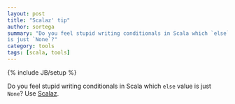 ```yaml
---
layout: post
title: "Scalaz' tip"
author: sortega
summary: "Do you feel stupid writing conditionals in Scala which `else` value
is just `None`?"
category: tools
tags: [scala, tools]
---
```

{% include JB/setup %}

Do you feel stupid writing conditionals in Scala which `else` value is just
`None`? Use [Scalaz](https://github.com/scalaz/scalaz).

<script src="https://gist.github.com/sortega/7fdcc10a9d81017834e6.js"></script>
